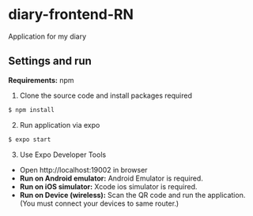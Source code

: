 # diary-frontend-RN
Application for my diary
## Settings and run
**Requirements:** npm
1. Clone the source code and install packages required
```bash
$ npm install
```
2. Run application via expo
```bash
$ expo start  
```
3. Use Expo Developer Tools
- Open http://localhost:19002 in browser
- **Run on Android emulator:** Android Emulator is required.
- **Run on iOS simulator:** Xcode ios simulator is required.
- **Run on Device (wireless):** Scan the QR code and run the application. (You must connect your devices to same router.)
